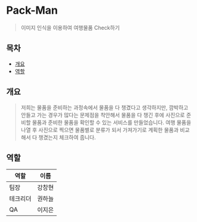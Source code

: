 # Pack-Man

> 이미지 인식을 이용하여 여행물품 Check하기

## 목차

- [개요](#개요)
- [역할](#역할)

## 개요

> 저희는 물품을 준비하는 과정속에서 물품을 다 챙겼다고 생각하지만, 깜박하고 안들고 가는 경우가 많다는 문제점을 착안해서 물품을 다 챙긴 후에 사진으로 준비할 물품과 준비한 물품을 확인할 수 있는 서비스를 만들었습니다. 여행 물품을 나열 후 사진으로 찍으면 물품별로 분류가 되서 가져가기로 계획한 물품과 비교해서 다 챙겼는지 체크하여 줍니다.

## 역할

| 역할     | 이름   |
| -------- | ------ |
| 팀장     | 강창현 |
| 테크리더 | 권하늘 |
|QA|이지은|
